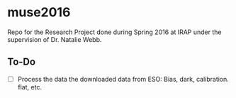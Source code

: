 # muse2016
Repo for the Research Project done during Spring 2016 at IRAP under the supervision of Dr. Natalie Webb.  
## To-Do
- [ ] Process the data the downloaded data from ESO: Bias, dark, calibration. flat, etc.
   
